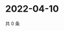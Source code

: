 # 2022-04-10

共 0 条

<!-- BEGIN WEIBO -->
<!-- 最后更新时间 Sun Apr 10 2022 14:18:30 GMT+0800 (China Standard Time) -->

<!-- END WEIBO -->
